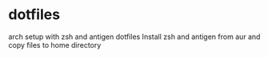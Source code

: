 # dotfiles
arch setup with zsh and antigen dotfiles
Install zsh and antigen from aur and copy files to home directory
